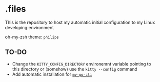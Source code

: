 # .files

This is the repository to host my automatic initial configuration to my Linux developing environment

oh-my-zsh theme: `philips`

## TO-DO

- Change the `KITTY_CONFIG_DIRECTORY` environemnt variable pointing to this directory or (somehow) use the `kitty --config` command
- Add automatic installation for [`my-go-cli`](https://github.com/luisotaviodesimone/my-go-cli)
